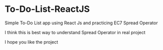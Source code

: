 # To-Do-List-ReactJS

Simple To-Do List app using React Js and practicing EC7 Spread Operator

I think this is best way to understand Spread Operator in real project

I hope you like the project
